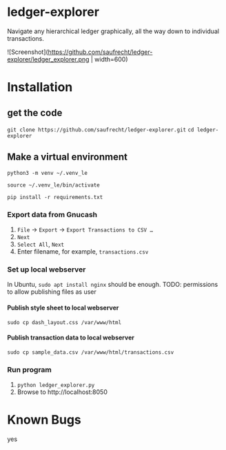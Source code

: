 # ledger-explorer
Navigate any hierarchical ledger graphically, all the way down to individual transactions.

![Screenshot](https://github.com/saufrecht/ledger-explorer/ledger_explorer.png | width=600)

# Installation

## get the code

`git clone https://github.com/saufrecht/ledger-explorer.git`
`cd ledger-explorer`

## Make a virtual environment

`python3 -m venv ~/.venv_le`

`source ~/.venv_le/bin/activate`

`pip install -r requirements.txt`

### Export data from Gnucash

1. `File` → `Export` → `Export Transactions to CSV …`
2. `Next`
3. `Select All`, `Next`
4. Enter filename, for example, `transactions.csv`

### Set up local webserver
In Ubuntu, `sudo apt install nginx` should be enough.
TODO: permissions to allow publishing files as user

#### Publish style sheet to local webserver
`sudo cp dash_layout.css /var/www/html`

#### Publish transaction data to local webserver
`sudo cp sample_data.csv /var/www/html/transactions.csv`

### Run program
1. `python ledger_explorer.py`
1. Browse to http://localhost:8050

# Known Bugs
yes
